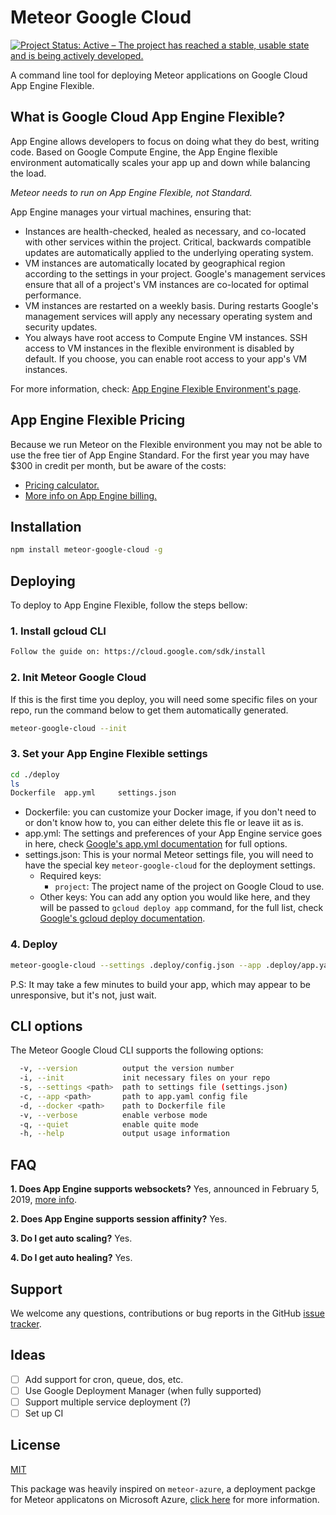 # Meteor Google Cloud

[![Project Status: Active – The project has reached a stable, usable state and is being actively developed.](https://www.repostatus.org/badges/latest/active.svg)](https://www.repostatus.org/#active)

A command line tool for deploying Meteor applications on Google Cloud App Engine Flexible.

## What is Google Cloud App Engine Flexible?

App Engine allows developers to focus on doing what they do best, writing code. Based on Google Compute Engine, the App Engine flexible environment automatically scales your app up and down while balancing the load.

*Meteor needs to run on App Engine Flexible, not Standard.*

App Engine manages your virtual machines, ensuring that:

- Instances are health-checked, healed as necessary, and co-located with other services within the project.
Critical, backwards compatible updates are automatically applied to the underlying operating system.
- VM instances are automatically located by geographical region according to the settings in your project. Google's management services ensure that all of a project's VM instances are co-located for optimal performance.
- VM instances are restarted on a weekly basis. During restarts Google's management services will apply any necessary operating system and security updates.
- You always have root access to Compute Engine VM instances. SSH access to VM instances in the flexible environment is disabled by default. If you choose, you can enable root access to your app's VM instances.

For more information, check: [App Engine Flexible Environment's page](https://cloud.google.com/appengine/docs/flexible/).

## App Engine Flexible Pricing

Because we run Meteor on the Flexible environment you may not be able to use the free tier of App Engine Standard. For the first year you may have $300 in credit per month, but be aware of the costs:

- [Pricing calculator.](https://cloud.google.com/products/calculator/#id=126a7009-debc-49e7-8e36-f7d5574ecfc1)
- [More info on App Engine billing.](https://stackoverflow.com/questions/47125661/pricing-of-google-app-engine-flexible-env-a-500-lesson)

## Installation

```bash
npm install meteor-google-cloud -g
 ```

## Deploying

To deploy to App Engine Flexible, follow the steps bellow:

### 1. Install gcloud CLI

```bash
Follow the guide on: https://cloud.google.com/sdk/install
```

### 2. Init Meteor Google Cloud

If this is the first time you deploy, you will need some specific files on your repo, run the command below to get them automatically generated.

```bash
meteor-google-cloud --init
```

### 3. Set your App Engine Flexible settings

```bash
cd ./deploy
ls
Dockerfile	app.yml		settings.json
```

- Dockerfile: you can customize your Docker image, if you don't need to or don't know how to, you can either delete this fle or leave iit as is.
- app.yml: The settings and preferences of your App Engine service goes in here, check [Google's app.yml documentation](https://cloud.google.com/appengine/docs/standard/nodejs/config/appref) for full options.
- settings.json: This is your normal Meteor settings file, you will need to have the special key `meteor-google-cloud` for the deployment settings.
  - Required keys:
    - `project`: The project name of the project on Google Cloud to use.
  - Other keys: You can add any option you would like here, and they will be passed to `gcloud deploy app` command, for the full list, check [Google's gcloud deploy documentation](https://cloud.google.com/sdk/gcloud/reference/app/deploy).

### 4. Deploy

```bash
meteor-google-cloud --settings .deploy/config.json --app .deploy/app.yaml --docker .deploy/Dockerfile 
```

P.S: It may take a few minutes to build your app, which may appear to be unresponsive, but it's not, just wait.

## CLI options

The Meteor Google Cloud CLI supports the following options:

```bash
  -v, --version          output the version number
  -i, --init             init necessary files on your repo
  -s, --settings <path>  path to settings file (settings.json)
  -c, --app <path>       path to app.yaml config file
  -d, --docker <path>    path to Dockerfile file 
  -v, --verbose          enable verbose mode
  -q, --quiet            enable quite mode
  -h, --help             output usage information
```

## FAQ
**1. Does App Engine supports websockets?**
Yes, announced in February 5, 2019, [more info](https://cloud.google.com/blog/products/application-development/introducing-websockets-support-for-app-engine-flexible-environment).

**2. Does App Engine supports session affinity?** Yes.

**3. Do I get auto scaling?** Yes.

**4. Do I get auto healing?** Yes.

## Support

We welcome any questions, contributions or bug reports in the GitHub [issue tracker](https://github.com/EducationLink/meteor-google-cloud/issues).

## Ideas

- [ ] Add support for cron, queue, dos, etc.
- [ ] Use Google Deployment Manager (when fully supported)
- [ ] Support multiple service deployment (?)
- [ ] Set up CI

## License

[MIT](https://github.com/EducationLink/meteor-google-cloud/blob/master/LICENSE)

This package was heavily inspired on `meteor-azure`, a deployment packge for Meteor applicatons on Microsoft Azure, [click here](https://github.com/fractal-code/meteor-azure) for more information.
